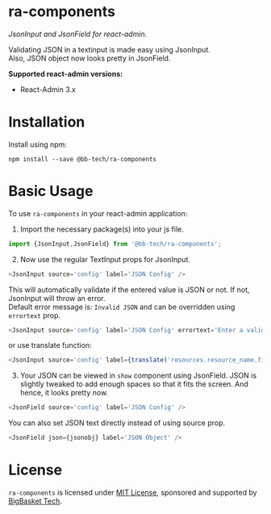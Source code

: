 # ra-components

*JsonInput and JsonField for react-admin.*

Validating JSON in a textinput is made easy using JsonInput.  
Also, JSON object now looks pretty in JsonField.

**Supported react-admin versions:**

* React-Admin 3.x

# Installation

Install using npm:

`npm install --save @bb-tech/ra-components`

# Basic Usage

To use `ra-components` in your react-admin application:

1. Import the necessary package(s) into your js file.

```js
import {JsonInput,JsonField} from '@bb-tech/ra-components';
```

2. Now use the regular TextInput props for JsonInput.

```js
<JsonInput source='config' label='JSON Config' />
```

This will automatically validate if the entered value is JSON or not.
If not, JsonInput will throw an error.  
Default error message is: `Invalid JSON` and can be overridden using `errortext` prop.

```js
<JsonInput source='config' label='JSON Config' errortext='Enter a valid JSON'/>
```
or use translate function:

```js
<JsonInput source='config' label={translate('resources.resource_name.fields.config')} errortext={translate('myroot.validate.json')}/>
```
3. Your JSON can be viewed in `show` component using JsonField.
JSON is slightly tweaked to add enough spaces so that it fits the screen.
And hence, it looks pretty now.

```js
<JsonField source='config' label='JSON Config' />
```
You can also set JSON text directly instead of using source prop.

```js
<JsonField json={jsonobj} label='JSON Object' />
```

# License

`ra-components` is licensed under [MIT License](./LICENSE.md), sponsored and supported by [BigBasket Tech](https://tech.bigbasket.com).